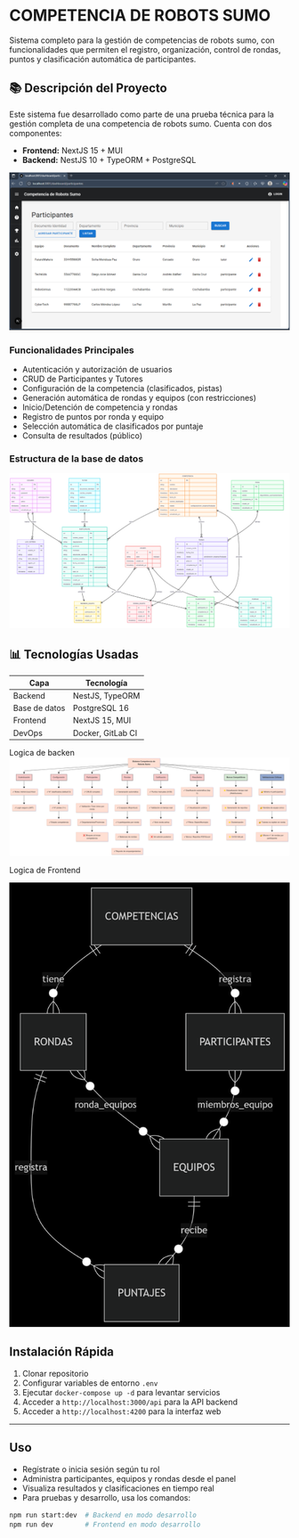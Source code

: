 # COMPETENCIA DE ROBOTS SUMO

Sistema completo para la gestión de competencias de robots sumo, con funcionalidades que permiten el registro, organización, control de rondas, puntos y clasificación automática de participantes.

## 📚 Descripción del Proyecto

Este sistema fue desarrollado como parte de una prueba técnica para la gestión completa de una competencia de robots sumo. Cuenta con dos componentes:

- **Frontend:** NextJS 15 + MUI
- **Backend:** NestJS 10 + TypeORM + PostgreSQL

![Vista previa](https://github.com/1Ever7/ProyectoAGETIC/blob/main/img/CRUD.png)


### Funcionalidades Principales

- Autenticación y autorización de usuarios
- CRUD de Participantes y Tutores
- Configuración de la competencia (clasificados, pistas)
- Generación automática de rondas y equipos (con restricciones)
- Inicio/Detención de competencia y rondas
- Registro de puntos por ronda y equipo
- Selección automática de clasificados por puntaje
- Consulta de resultados (público)
### Estructura de la base de datos
![Vista previa](https://github.com/1Ever7/ProyectoAGETIC/blob/main/img/base%20de%20datos1.png)

## 📊 Tecnologías Usadas

| Capa          | Tecnología        |
| ------------- | ----------------- |
| Backend       | NestJS, TypeORM   |
| Base de datos | PostgreSQL 16     |
| Frontend      | NextJS 15, MUI    |
| DevOps        | Docker, GitLab CI |

Logica de backen
![Vista previa](https://github.com/1Ever7/ProyectoAGETIC/blob/main/img/practicaAGETIC.png)

Logica de Frontend

![Vista previa](https://github.com/1Ever7/ProyectoAGETIC/blob/main/img/frontend13.png)



## Instalación Rápida

1. Clonar repositorio
2. Configurar variables de entorno `.env`
3. Ejecutar `docker-compose up -d` para levantar servicios
4. Acceder a `http://localhost:3000/api` para la API backend
5. Acceder a `http://localhost:4200` para la interfaz web

---

## Uso

- Regístrate o inicia sesión según tu rol
- Administra participantes, equipos y rondas desde el panel
- Visualiza resultados y clasificaciones en tiempo real
- Para pruebas y desarrollo, usa los comandos:

```bash
npm run start:dev  # Backend en modo desarrollo
npm run dev        # Frontend en modo desarrollo
